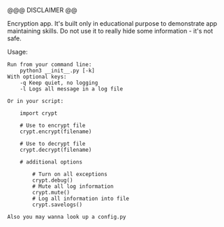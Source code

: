 @@@ DISCLAIMER @@

Encryption app. It's built only in educational purpose to demonstrate app maintaining skills.
Do not use it to really hide some information - it's not safe.

Usage:

	Run from your command line:
		python3 __init__.py [-k]
	With optional keys:
		-q Keep quiet, no logging
		-l Logs all message in a log file
		
	Or in your script:
	
		import crypt

		# Use to encrypt file
		crypt.encrypt(filename)
		
		# Use to decrypt file
		crypt.decrypt(filename)

		# additional options

			# Turn on all exceptions
			crypt.debug()
			# Mute all log information
			crypt.mute()
			# Log all information into file
			crypt.savelogs()

	Also you may wanna look up a config.py
